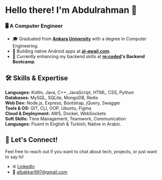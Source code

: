 # Hello there! I'm Abdulrahman 👋

### 🖥️ A Computer Engineer

- 🎓 Graduated from **[Ankara University](https://www.ankara.edu.tr/en/)** with a degree in Computer Engineering.
- 📱 Building native Android apps at **[al-awail.com](https://www.al-awail.com)**.
- 🚀 Currently enhancing my backend skills at **[re:coded](https://www.re-coded.com/)'s Backend Bootcamp**.

## 🛠️ Skills & Expertise

**Languages:** Kotlin, Java, C++, JavaScript, HTML, CSS, Python  
**Databases:** MySQL, SQLite, MongoDB, Redis  
**Web Dev:** Node.js, Express, Bootstrap, jQuery, Swagger  
**Tools & OS:** GIT, CLI, OOP, Ubuntu, Figma  
**Cloud & Deployment:** AWS, Docker, WebSockets  
**Soft Skills:** Time Management, Teamwork, Communication  
**Languages:** Fluent in English & Turkish; Native in Arabic.

## 🤝 Let's Connect!
Feel free to reach out if you want to chat about tech, projects, or just want to say hi!

- 🌐 [LinkedIn](https://www.linkedin.com/in/abdulrahman-albakkar-836175165/)
- 📧 albakkar997@gmail.com
